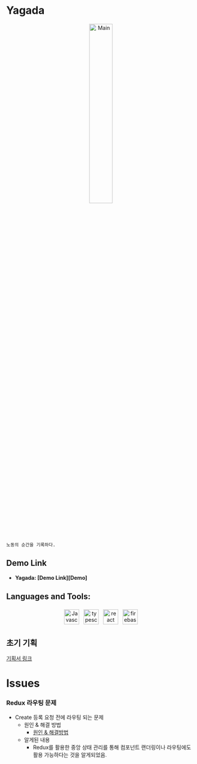 # Yagada

<p align="center">
<img width="35%" src="https://user-images.githubusercontent.com/83811729/146662400-e6330a50-63da-42bc-9302-06b48334b894.png" title="Main" alt="Main"/>
</p>

```
노동의 순간을 기록하다.
```



##  Demo Link

* **Yagada: [Demo Link][Demo]**

[//]: # (  [Demo]: https://esvfront.web.app/)


##  Languages and Tools:
<p align="center">
<img src="https://cdn.worldvectorlogo.com/logos/logo-javascript.svg" alt="Javascript" height="40" style="vertical-align:top; margin:4px">

<img src="https://cdn.worldvectorlogo.com/logos/typescript.svg" alt="typescript" height="40" style="vertical-align:top; margin:4px">

<img src="https://cdn.worldvectorlogo.com/logos/react-2.svg" alt="react" height="40" style="vertical-align:top; margin:4px"/>

<img src="https://cdn.worldvectorlogo.com/logos/firebase-1.svg" alt="firebase" height="40" style="vertical-align:top; margin:4px"/>


</p>

## 초기 기획

[기획서 링크](https://blog.naver.com/ekankr2/222599146960/)

# Issues

### Redux 라우팅 문제
* Create 등록 요청 전에 라우팅 되는 문제
    * 원인 & 해결 방법
        * [원인 & 해결방법](https://blog.naver.com/ekankr2/222601191432)
    * 알게된 내용
        * Redux를 활용한 중앙 상태 관리를 통해 컴포넌트 랜더링이나 라우팅에도 활용 가능하다는 것을 알게되었음.
